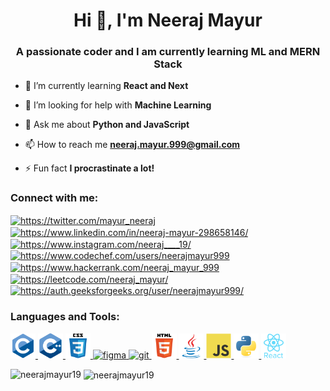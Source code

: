 <h1 align="center">Hi 👋, I'm Neeraj Mayur</h1>
<h3 align="center">A passionate coder and I am currently learning ML and MERN Stack</h3>

- 🌱 I’m currently learning **React and Next**

- 🤝 I’m looking for help with **Machine Learning**

- 💬 Ask me about **Python and JavaScript**

- 📫 How to reach me **neeraj.mayur.999@gmail.com**

- ⚡ Fun fact **I procrastinate a lot!**

<h3 align="left">Connect with me:</h3>
<p align="left">
<a href="https://twitter.com/https://twitter.com/mayur_neeraj" target="blank"><img align="center" src="https://raw.githubusercontent.com/rahuldkjain/github-profile-readme-generator/master/src/images/icons/Social/twitter.svg" alt="https://twitter.com/mayur_neeraj" height="30" width="40" /></a>
<a href="https://linkedin.com/in/https://www.linkedin.com/in/neeraj-mayur-298658146/" target="blank"><img align="center" src="https://raw.githubusercontent.com/rahuldkjain/github-profile-readme-generator/master/src/images/icons/Social/linked-in-alt.svg" alt="https://www.linkedin.com/in/neeraj-mayur-298658146/" height="30" width="40" /></a>
<a href="https://instagram.com/https://www.instagram.com/neeraj____19/" target="blank"><img align="center" src="https://raw.githubusercontent.com/rahuldkjain/github-profile-readme-generator/master/src/images/icons/Social/instagram.svg" alt="https://www.instagram.com/neeraj____19/" height="30" width="40" /></a>
<a href="https://www.codechef.com/users/https://www.codechef.com/users/neerajmayur999" target="blank"><img align="center" src="https://cdn.jsdelivr.net/npm/simple-icons@3.1.0/icons/codechef.svg" alt="https://www.codechef.com/users/neerajmayur999" height="30" width="40" /></a>
<a href="https://www.hackerrank.com/https://www.hackerrank.com/neeraj_mayur_999" target="blank"><img align="center" src="https://raw.githubusercontent.com/rahuldkjain/github-profile-readme-generator/master/src/images/icons/Social/hackerrank.svg" alt="https://www.hackerrank.com/neeraj_mayur_999" height="30" width="40" /></a>
<a href="https://www.leetcode.com/https://leetcode.com/neeraj_mayur/" target="blank"><img align="center" src="https://raw.githubusercontent.com/rahuldkjain/github-profile-readme-generator/master/src/images/icons/Social/leet-code.svg" alt="https://leetcode.com/neeraj_mayur/" height="30" width="40" /></a>
<a href="https://auth.geeksforgeeks.org/user/https://auth.geeksforgeeks.org/user/neerajmayur999/" target="blank"><img align="center" src="https://raw.githubusercontent.com/rahuldkjain/github-profile-readme-generator/master/src/images/icons/Social/geeks-for-geeks.svg" alt="https://auth.geeksforgeeks.org/user/neerajmayur999/" height="30" width="40" /></a>
</p>

<h3 align="left">Languages and Tools:</h3>
<p align="left"> <a href="https://www.cprogramming.com/" target="_blank" rel="noreferrer"> <img src="https://raw.githubusercontent.com/devicons/devicon/master/icons/c/c-original.svg" alt="c" width="40" height="40"/> </a> <a href="https://www.w3schools.com/cpp/" target="_blank" rel="noreferrer"> <img src="https://raw.githubusercontent.com/devicons/devicon/master/icons/cplusplus/cplusplus-original.svg" alt="cplusplus" width="40" height="40"/> </a> <a href="https://www.w3schools.com/css/" target="_blank" rel="noreferrer"> <img src="https://raw.githubusercontent.com/devicons/devicon/master/icons/css3/css3-original-wordmark.svg" alt="css3" width="40" height="40"/> </a> <a href="https://www.figma.com/" target="_blank" rel="noreferrer"> <img src="https://www.vectorlogo.zone/logos/figma/figma-icon.svg" alt="figma" width="40" height="40"/> </a> <a href="https://git-scm.com/" target="_blank" rel="noreferrer"> <img src="https://www.vectorlogo.zone/logos/git-scm/git-scm-icon.svg" alt="git" width="40" height="40"/> </a> <a href="https://www.w3.org/html/" target="_blank" rel="noreferrer"> <img src="https://raw.githubusercontent.com/devicons/devicon/master/icons/html5/html5-original-wordmark.svg" alt="html5" width="40" height="40"/> </a> <a href="https://www.java.com" target="_blank" rel="noreferrer"> <img src="https://raw.githubusercontent.com/devicons/devicon/master/icons/java/java-original.svg" alt="java" width="40" height="40"/> </a> <a href="https://developer.mozilla.org/en-US/docs/Web/JavaScript" target="_blank" rel="noreferrer"> <img src="https://raw.githubusercontent.com/devicons/devicon/master/icons/javascript/javascript-original.svg" alt="javascript" width="40" height="40"/> </a> <a href="https://www.python.org" target="_blank" rel="noreferrer"> <img src="https://raw.githubusercontent.com/devicons/devicon/master/icons/python/python-original.svg" alt="python" width="40" height="40"/> </a> <a href="https://reactjs.org/" target="_blank" rel="noreferrer"> <img src="https://raw.githubusercontent.com/devicons/devicon/master/icons/react/react-original-wordmark.svg" alt="react" width="40" height="40"/> </a> </p>

<p><img align="left" src="https://github-readme-stats.vercel.app/api/top-langs?username=neerajmayur19&show_icons=true&locale=en&layout=compact" alt="neerajmayur19" /></p>

<p>&nbsp;<img align="center" src="https://github-readme-stats.vercel.app/api?username=neerajmayur19&show_icons=true&locale=en" alt="neerajmayur19" /></p>
